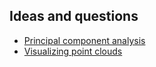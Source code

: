 ## Ideas and questions
- [Principal component analysis](principal_component_analysis.md)
- [Visualizing point clouds](visualizing_pointclouds.md)